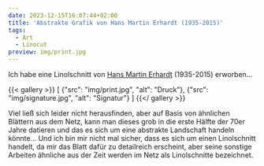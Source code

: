 ```yaml
---
date: 2023-12-15T16:07:44+02:00
title: 'Abstrakte Grafik von Hans Martin Erhardt (1935-2015)'
tags:
  - Art
  - Linocut
preview: img/print.jpg
---
```


Ich habe eine Linolschnitt von [Hans Martin Erhardt](https://de.wikipedia.org/wiki/Hans_Martin_Erhardt) (1935-2015) erworben...
<!--more-->

{{< gallery >}}
[
  {"src": "img/print.jpg", "alt": "Druck"},
  {"src": "img/signature.jpg", "alt": "Signatur"}
]
{{</ gallery >}}

Viel ließ sich leider nicht herausfinden, aber auf Basis von ähnlichen Blättern aus dem Netz, kann man dieses grob in die erste Hälfte der 70er Jahre datieren und das es sich um eine abstrakte Landschaft handeln könnte...
Und ich bin mir nicht mal sicher, dass es sich um einen Linolschnitt handelt, da mir das Blatt dafür zu detailreich erscheint, aber seine sonstige Arbeiten ähnliche aus der Zeit werden im Netz als Linolschnitte bezeichnet.
